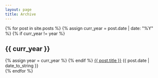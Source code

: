 ```yaml
---
layout: page
title: Archive
---
```


<div class="archive">
  {% for post in site.posts %}
    {% assign curr_year = post.date | date: "%Y" %}
    {% if curr_year != year %}
      <h2>{{ curr_year }}</h2>
      {% assign year = curr_year %}
    {% endif %}
      <a href="{{ post.url }}">{{ post.title }}</a>
      <date>{{ post.date | date_to_string }}</date>
      <br>
  {% endfor %}
</div>